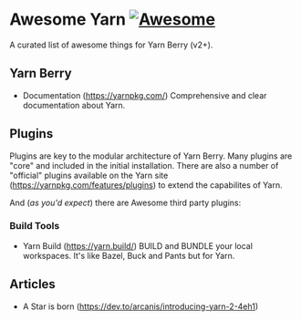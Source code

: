 # Awesome Yarn [![Awesome](https://awesome.re/badge-flat2.svg)](https://awesome.re)
A curated list of awesome things for Yarn Berry (v2+).

## Yarn Berry
* Documentation (https://yarnpkg.com/) Comprehensive and clear documentation about Yarn.

## Plugins
Plugins are key to the modular architecture of Yarn Berry. Many plugins are "core" and included in the initial installation. There are also a number of "official" plugins available on the Yarn site (https://yarnpkg.com/features/plugins) to extend the capabilites of Yarn.

And (_as you'd expect_) there are Awesome third party plugins:

### Build Tools
* Yarn Build (https://yarn.build/) BUILD and BUNDLE your local workspaces. It's like Bazel, Buck and Pants but for Yarn.

## Articles
* A Star is born (https://dev.to/arcanis/introducing-yarn-2-4eh1)
